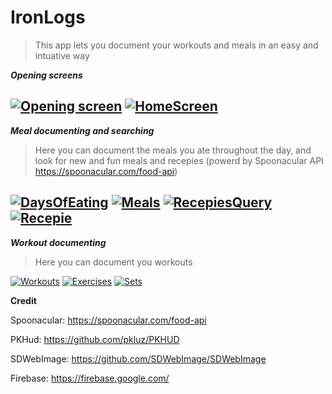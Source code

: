 # IronLogs

> This app lets you document your workouts and meals in an easy and intuative way 

***Opening screens***

[![Opening screen](https://i.imgur.com/Tc77WOv.png?1)]() [![HomeScreen](https://i.imgur.com/wgMtFjY.png?1)]()
-
***Meal documenting and searching***
>Here you can document the meals you ate throughout the day, and look for new and fun meals and recepies (powerd by Spoonacular API https://spoonacular.com/food-api)

[![DaysOfEating](https://i.imgur.com/zBx2H7h.png?1)]() [![Meals](https://i.imgur.com/6ISsMJm.png?2)]() [![RecepiesQuery](https://i.imgur.com/bMJFtOI.png?1)]()
[![Recepie](https://i.imgur.com/0pnzEZu.png?1)]()
-
***Workout documenting***
>Here you can document you workouts

[![Workouts](https://i.imgur.com/SbcPR6q.png?1)]() [![Exercises](https://i.imgur.com/ToaAL3j.png?1)]() [![Sets](https://i.imgur.com/ztDqtoJ.png?1)]()

**Credit**

Spoonacular: https://spoonacular.com/food-api

PKHud: https://github.com/pkluz/PKHUD

SDWebImage: https://github.com/SDWebImage/SDWebImage

Firebase: https://firebase.google.com/

